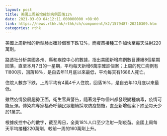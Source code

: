 ```yaml
---
layout: post
title: 美國上周新增確診病例回落12%
date: 2021-03-09 04:12:11.000000000 +08:00
link: https://news.rthk.hk/rthk/ch/component/k2/1579487-20210309.htm
categories: rthk
---
```


美國上周新增的新型肺炎確診個案下跌12%，而疫苗接種工作加快至每天注射220萬劑。

路透社分析美國各州、縣和疾控中心的數據，指出美國新增病例數目連續8個星期回落，直至本月7日的一星期，平均每天新增6萬宗確診個案；上周的死亡病例有11800宗，回落18%，是自去年11月底以來最低，平均每天有1686人死亡。

住院人數亦下跌，上周平均有4萬4千人住院，回落16%，是自去年10月底以來最低。

雖然疫情發展趨勢正面，衛生官員警告，隨著幾乎每個州都發現變種病毒，疫情可能反彈。傳染病專家福奇呼籲民眾繼續採取防疫措施，直至新增個案下跌至每天少於1萬宗。

根據疾控中心的數字，截至周日，全美18%人口至少注射一劑疫苗。全國上周每天平均接種220萬劑，較前一周的160萬劑上升。

